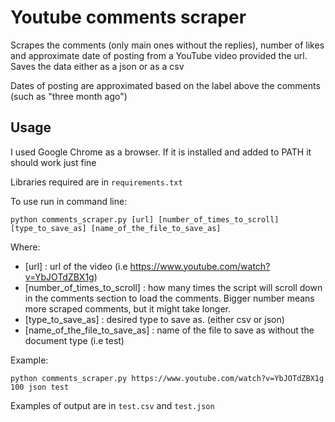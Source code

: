 # Youtube comments scraper

Scrapes the comments (only main ones without the replies), number of likes and approximate date of posting from a YouTube video
provided the url. Saves the data either as a json or as a csv

Dates of posting are approximated based on the label above the comments (such as "three month ago")

## Usage 

I used Google Chrome as a browser. If it is installed and added to PATH it should work just fine 

Libraries required are in ``` requirements.txt ```

To use run in command line: 

```
python comments_scraper.py [url] [number_of_times_to_scroll] [type_to_save_as] [name_of_the_file_to_save_as] 
```
Where:

- [url] : url of the video (i.e https://www.youtube.com/watch?v=YbJOTdZBX1g)
- [number_of_times_to_scroll] : how many times the script will scroll down in the comments section to load the comments. 
Bigger number means more scraped comments, but it might take longer.
- [type_to_save_as] : desired type to save as. (either csv or json)
- [name_of_the_file_to_save_as] : name of the file to save as without the document type (i.e test)

Example:

```
python comments_scraper.py https://www.youtube.com/watch?v=YbJOTdZBX1g 100 json test 
```
Examples of output are in ```test.csv``` and ```test.json```
